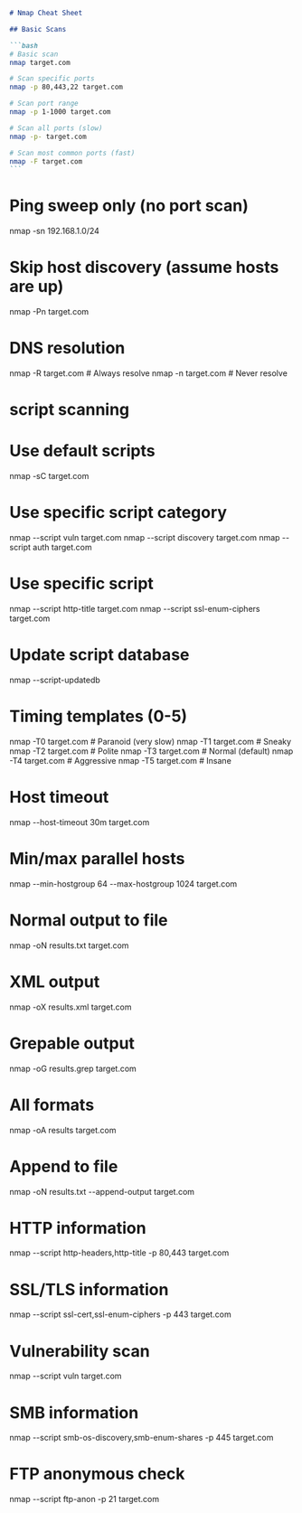 ````markdown
# Nmap Cheat Sheet

## Basic Scans

```bash
# Basic scan
nmap target.com

# Scan specific ports
nmap -p 80,443,22 target.com

# Scan port range
nmap -p 1-1000 target.com

# Scan all ports (slow)
nmap -p- target.com

# Scan most common ports (fast)
nmap -F target.com
```
````

# Ping sweep only (no port scan)

nmap -sn 192.168.1.0/24

# Skip host discovery (assume hosts are up)

nmap -Pn target.com

# DNS resolution

nmap -R target.com # Always resolve
nmap -n target.com # Never resolve

# script scanning

# Use default scripts

nmap -sC target.com

# Use specific script category

nmap --script vuln target.com
nmap --script discovery target.com
nmap --script auth target.com

# Use specific script

nmap --script http-title target.com
nmap --script ssl-enum-ciphers target.com

# Update script database

nmap --script-updatedb

# Timing templates (0-5)

nmap -T0 target.com # Paranoid (very slow)
nmap -T1 target.com # Sneaky
nmap -T2 target.com # Polite
nmap -T3 target.com # Normal (default)
nmap -T4 target.com # Aggressive
nmap -T5 target.com # Insane

# Host timeout

nmap --host-timeout 30m target.com

# Min/max parallel hosts

nmap --min-hostgroup 64 --max-hostgroup 1024 target.com

# Normal output to file

nmap -oN results.txt target.com

# XML output

nmap -oX results.xml target.com

# Grepable output

nmap -oG results.grep target.com

# All formats

nmap -oA results target.com

# Append to file

nmap -oN results.txt --append-output target.com

# HTTP information

nmap --script http-headers,http-title -p 80,443 target.com

# SSL/TLS information

nmap --script ssl-cert,ssl-enum-ciphers -p 443 target.com

# Vulnerability scan

nmap --script vuln target.com

# SMB information

nmap --script smb-os-discovery,smb-enum-shares -p 445 target.com

# FTP anonymous check

nmap --script ftp-anon -p 21 target.com
